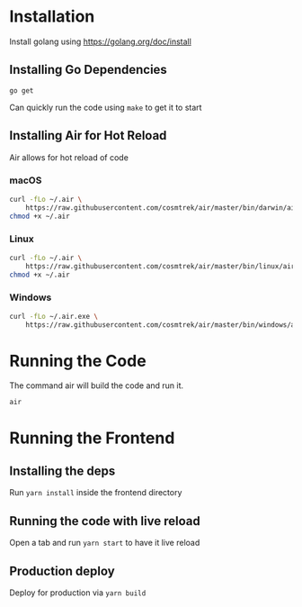 # Installation
Install golang using https://golang.org/doc/install

## Installing Go Dependencies
```
go get
```
Can quickly run the code using `make` to get it to start
## Installing Air for Hot Reload
Air allows for hot reload of code
### macOS
```sh
curl -fLo ~/.air \
    https://raw.githubusercontent.com/cosmtrek/air/master/bin/darwin/air
chmod +x ~/.air
```
### Linux
```sh
curl -fLo ~/.air \
    https://raw.githubusercontent.com/cosmtrek/air/master/bin/linux/air
chmod +x ~/.air
```

### Windows
```sh
curl -fLo ~/.air.exe \
    https://raw.githubusercontent.com/cosmtrek/air/master/bin/windows/air.exe
```

# Running the Code
The command air will build the code and run it.
```
air
```

# Running the Frontend

## Installing the deps
Run `yarn install` inside the frontend directory

## Running the code with live reload
Open a tab and run `yarn start` to have it live reload

## Production deploy
Deploy for production via `yarn build`
